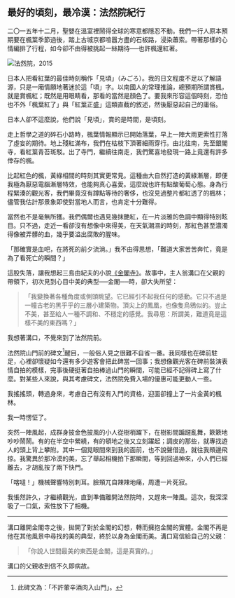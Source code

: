 ## 最好的頃刻，最冷漠：法然院紀行

二〇一五年十二月，聖嬰在溫室裡鬧得全球的寒意都隱忍不動。我們一行人原本預期要在楓葉季節過後，踏上古城京都喧囂方盡的石板路，浸染蕭索。帶著那樣的心情編排了行程，如今卻不由得被挑起一絲期待──也許楓還紅著。

![法然院，2015](https://eternallogger.com/images/2015/Dec/15-12-honen-in.jpg)

日本人把看紅葉的最佳時刻稱作「見頃」（みごろ）。我的日文程度不足以了解語源，只是一廂情願地著迷於這「頃」字。以南國人的常理推論，總預期所謂賞楓，就是賞楓紅；既然是用眼睛看，那看的當然是顏色了。要我來形容這個時刻，恐怕也不外「楓葉紅了」與「紅葉正盛」這類直截的敘述，然後厭惡起自己的庸俗。

日本人卻不這麼說，他們說「見頃」，賞的是時間，是頃刻。

走上哲學之道的碎石小路時，楓葉情報顯示已開始落葉，早上一陣大雨更索性打落了虛妄的期待。地上殘紅滿布，我們在枯枝下頂著細雨穿行。由北往南，先至銀閣寺，看紅葉青苔斑駁。出了寺門，繼續往南走，我們驚喜地發現一路上竟還有許多倖存的楓。

比起紅色的楓，黃綠相間的時刻其實更常見。這種由大自然打造的黃綠漸層，即便我極為厭惡電腦漸層特效，也能夠真心喜愛。這麼說也許有點酸葡萄心態。身為行程緊湊的觀光客，我們畢竟沒有蹲點等待的奢侈，也沒見過整片都紅透了的楓林；儘管我估計那景象即使對當地人而言，也肯定十分難得。

當然也不是毫無所獲。我們偶爾也遇見幾抹艷紅，在一片淡雅的色調中顯得特別眩目。只不過，走近一看卻沒有想像中來得美，在天氣潮濕的時刻，那紅色甚至濃濁得像被弄髒的血，幾乎要溢出腐敗的腥味。

「那確實是血吧，在將死的前夕流淌。」我不由得思想，「難道大家苦苦奔忙，竟是為了看死亡的瞬間？」

這股失落，讓我想起三島由紀夫的小說[《金閣寺》](https://zh.wikipedia.org/zh-tw/%E9%87%91%E9%96%A3%E5%AF%BA_%28%E5%B0%8F%E8%AA%AA%29)。故事中，主人翁溝口在父親的帶領下，初次見到心目中美的典型──金閣──時，卻大失所望：

> 「我變換著各種角度或側頭眺望。它已經引不起我任何的感動。它只不過是一幢古老的黑乎乎的三層小建築物。頂尖上的鳳凰，也像隻烏鴉似的。豈止不美，甚至給人一種不調和、不穩定的感覺。我尋思：所謂美，難道竟是這樣不美的東西嗎？」

我想著溝口，不覺來到了法然院前。

法然院山門前的碑文[^1]醒目，一般俗人見之很難不自省一番。我同樣也在碑前駐足，心裡卻懷疑如今還有多少遊客會把此碑當一回事；我想像觀光客在碑前裝演表情自拍的模樣，完事後硬挺著自拍棒過山門的瞬間，可能已經不記得碑上寫了什麼。對某些人來說，與其考慮碑文，法然院免費入場的優惠可能更動人一些。

我搖搖頭，轉過身來，考慮自己有沒有入門的資格，迎面卻撞上了一片金黃的楓林。

我一時愣怔了。

突然一陣風起，成群身披金色披風的小人從樹梢躍下，在樹影間蹁躚亂舞，簌簌地吵吵鬧鬧。有的在半空中縈繞，有的頓地之後又立刻躍起；調皮的那些，就專找遊人的頭上背上攀附。其中一個晃眼間來到我的面前，也不說聲借過，就往我頰邊飛掠。我驚異於那冷漠的美，忘了舉起相機拍下那瞬間，等到回過神來，小人們已經離去，才胡亂按了兩下快門。

「喀噠！」機械聲響特別刺耳。臉頰兀自辣辣地痛，周遭一片死寂。

我悵然許久，才繼續觀光，直到準備離開法然院時，又趕來一陣風。這次，我深深吸了一口氣，索性放下了相機。

------

溝口離開金閣寺之後，拋開了對於金閣的幻想，轉而擁抱金閣的實體。金閣不再是他在其他風景中尋找的美的典型，終於以身為金閣而美。溝口寫信給自己的父親：

> 「你說人世間最美的東西是金閣，這是真實的。」

溝口的父親收到信不久即病故。

[^1]: 此碑文為：「不許葷辛酒肉入山門」。